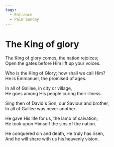 ```yaml
---
tags:
  - Entrance
  - Palm Sunday
---
```

  
# The King of glory  
  
The King of glory comes, the nation rejoices;  
Open the gates before Him lift up your voices.  
  
Who is the King of Glory; how shall we call Him?  
He is Emmanuel, the promised of ages.  
  
In all of Galilee, in city or village,  
He goes among His people curing their illness.  
  
Sing then of David's Son, our Saviour and brother,  
In all of Galilee was never another.  
  
He gave His life for us, the lamb of salvation;  
He took upon Himself the sins of the nation.  
  
He conquered sin and death, He truly has risen,  
And he will share with us his heavenly vision.  